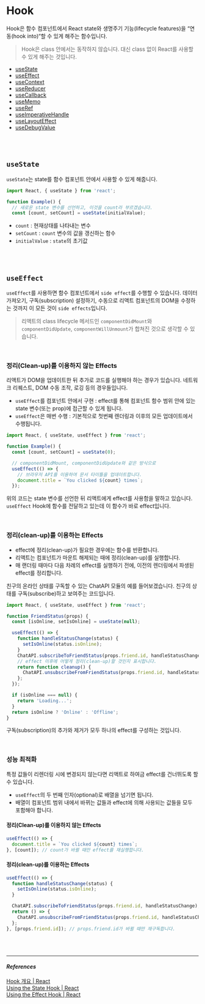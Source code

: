 # Hook
Hook은 함수 컴포넌트에서 React state와 생명주기 기능(lifecycle features)을 “연동(hook into)“할 수 있게 해주는 함수입니다. 
> Hook은 class 안에서는 동작하지 않습니다. 대신 class 없이 React를 사용할 수 있게 해주는 것입니다.

- [useState](https://ko.reactjs.org/docs/hooks-reference.html#usestate)
- [useEffect](https://ko.reactjs.org/docs/hooks-reference.html#useeffect)
- [useContext](https://ko.reactjs.org/docs/hooks-reference.html#usecontext)
- [useReducer](https://ko.reactjs.org/docs/hooks-reference.html#usereducer)
- [useCallback](https://ko.reactjs.org/docs/hooks-reference.html#usecallback)
- [useMemo](https://ko.reactjs.org/docs/hooks-reference.html#usememo)
- [useRef](https://ko.reactjs.org/docs/hooks-reference.html#useref)
- [useImperativeHandle](https://ko.reactjs.org/docs/hooks-reference.html#useimperativehandle)
- [useLayoutEffect](https://ko.reactjs.org/docs/hooks-reference.html#uselayouteffect)
- [useDebugValue](https://ko.reactjs.org/docs/hooks-reference.html#usedebugvalue)

<br /><br />

## `useState`
`useState`는 state를 함수 컴포넌트 안에서 사용할 수 있게 해줍니다.
```jsx
import React, { useState } from 'react';

function Example() {
  // 새로운 state 변수를 선언하고, 이것을 count라 부르겠습니다.
  const [count, setCount] = useState(initialValue);
```
- `count` : 현재상태를 나타내는 변수
- `setCount` : `count` 변수의 값을 갱신하는 함수
- `initialValue` : `state`의 초기값

<br /><br />

## `useEffect`
`useEffect`를 사용하면 함수 컴포넌트에서 `side effect`를 수행할 수 있습니다.
데이터 가져오기, 구독(subscription) 설정하기, 수동으로 리액트 컴포넌트의 DOM을 수정하는 것까지 이 모든 것이 `side effects`입니다.

> 리액트의 class lifecycle 메서드인 `componentDidMount`와 `componentDidUpdate`, `componentWillUnmount`가 합쳐진 것으로 생각할 수 있습니다.

<br />

### 정리(Clean-up)를 이용하지 않는 Effects
리액트가 DOM을 업데이트한 뒤 추가로 코드를 실행해야 하는 경우가 있습니다.
네트워크 리퀘스트, DOM 수동 조작, 로깅 등의 경우들입니다.

- `useEffect`를 컴포넌트 안에서 구현 : effect를 통해 컴포넌트 함수 범위 안에 있는 state 변수(또는 prop)에 접근할 수 있게 됩니다. 
- `useEffect`은 매번 수행 : 기본적으로 첫번째 렌더링과 이후의 모든 업데이트에서 수행됩니다.

```jsx
import React, { useState, useEffect } from 'react';

function Example() {
  const [count, setCount] = useState(0);

  // componentDidMount, componentDidUpdate와 같은 방식으로
  useEffect(() => {
    // 브라우저 API를 이용하여 문서 타이틀을 업데이트합니다.
    document.title = `You clicked ${count} times`;
  });
```
위의 코드는 state 변수를 선언한 뒤 리액트에게 effect를 사용함을 말하고 있습니다. `useEffect` Hook에 함수를 전달하고 있는데 이 함수가 바로 effect입니다.

<br />

### 정리(clean-up)를 이용하는 Effects
- effect에 정리(clean-up)가 필요한 경우에는 함수를 반환합니다.
- 리액트는 컴포넌트가 마운트 해제되는 때에 정리(clean-up)를 실행합니다. 
- 매 랜더링 때마다 다음 차례의 effect를 실행하기 전에, 이전의 렌더링에서 파생된 effect를 정리합니다.


친구의 온라인 상태를 구독할 수 있는 ChatAPI 모듈의 예를 들어보겠습니다. 친구의 상태를 구독(subscribe)하고 보여주는 코드입니다.
```jsx
import React, { useState, useEffect } from 'react';

function FriendStatus(props) {
  const [isOnline, setIsOnline] = useState(null);

  useEffect(() => {
    function handleStatusChange(status) {
      setIsOnline(status.isOnline);
    }
    ChatAPI.subscribeToFriendStatus(props.friend.id, handleStatusChange);
    // effect 이후에 어떻게 정리(clean-up)할 것인지 표시합니다.
    return function cleanup() {
      ChatAPI.unsubscribeFromFriendStatus(props.friend.id, handleStatusChange);
    };
  });

  if (isOnline === null) {
    return 'Loading...';
  }
  return isOnline ? 'Online' : 'Offline';
}
```
구독(subscription)의 추가와 제거가 모두 하나의 effect를 구성하는 것입니다.

<br />

### 성능 최적화
특정 값들이 리렌더링 시에 변경되지 않는다면 리액트로 하여금 effect를 건너뛰도록 할 수 있습니다. 

- `useEffect`의 두 번째 인자(optional)로 배열을 넘기면 됩니다.
- 배열이 컴포넌트 범위 내에서 바뀌는 값들과 effect에 의해 사용되는 값들을 모두 포함해야 합니다.

#### 정리(Clean-up)를 이용하지 않는 Effects
```jsx
useEffect(() => {
  document.title = `You clicked ${count} times`;
}, [count]); // count가 바뀔 때만 effect를 재실행합니다.
```

#### 정리(clean-up)를 이용하는 Effects
```jsx
useEffect(() => {
  function handleStatusChange(status) {
    setIsOnline(status.isOnline);
  }

  ChatAPI.subscribeToFriendStatus(props.friend.id, handleStatusChange);
  return () => {
    ChatAPI.unsubscribeFromFriendStatus(props.friend.id, handleStatusChange);
  };
}, [props.friend.id]); // props.friend.id가 바뀔 때만 재구독합니다.
```

<br /><br />

***
#### _References_
[Hook 개요 | React](https://ko.reactjs.org/docs/hooks-overview.html) <br />
[Using the State Hook | React](https://ko.reactjs.org/docs/hooks-state.html) <br />
[Using the Effect Hook | React](https://ko.reactjs.org/docs/hooks-effect.html) <br />